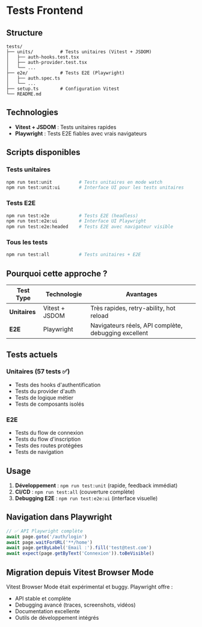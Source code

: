 # Tests Frontend

## Structure

```
tests/
├── units/          # Tests unitaires (Vitest + JSDOM)
│   ├── auth-hooks.test.tsx
│   ├── auth-provider.test.tsx
│   └── ...
├── e2e/            # Tests E2E (Playwright)
│   ├── auth.spec.ts
│   └── ...
├── setup.ts        # Configuration Vitest
└── README.md
```

## Technologies

- **Vitest + JSDOM** : Tests unitaires rapides
- **Playwright** : Tests E2E fiables avec vrais navigateurs

## Scripts disponibles

### Tests unitaires
```bash
npm run test:unit          # Tests unitaires en mode watch
npm run test:unit:ui       # Interface UI pour les tests unitaires
```

### Tests E2E
```bash
npm run test:e2e           # Tests E2E (headless)
npm run test:e2e:ui        # Interface UI Playwright
npm run test:e2e:headed    # Tests E2E avec navigateur visible
```

### Tous les tests
```bash
npm run test:all           # Tests unitaires + E2E
```

## Pourquoi cette approche ?

| Test Type | Technologie | Avantages |
|-----------|-------------|-----------|
| **Unitaires** | Vitest + JSDOM | Très rapides, retry-ability, hot reload |
| **E2E** | Playwright | Navigateurs réels, API complète, debugging excellent |

## Tests actuels

### Unitaires (57 tests ✅)
- Tests des hooks d'authentification
- Tests du provider d'auth
- Tests de logique métier
- Tests de composants isolés

### E2E
- Tests du flow de connexion
- Tests du flow d'inscription
- Tests des routes protégées
- Tests de navigation

## Usage

1. **Développement** : `npm run test:unit` (rapide, feedback immédiat)
2. **CI/CD** : `npm run test:all` (couverture complète)
3. **Debugging E2E** : `npm run test:e2e:ui` (interface visuelle)

## Navigation dans Playwright

```typescript
// ✅ API Playwright complète
await page.goto('/auth/login')
await page.waitForURL('**/home')
await page.getByLabel('Email :').fill('test@test.com')
await expect(page.getByText('Connexion')).toBeVisible()
```

## Migration depuis Vitest Browser Mode

Vitest Browser Mode était expérimental et buggy. Playwright offre :
- API stable et complète
- Debugging avancé (traces, screenshots, vidéos)
- Documentation excellente
- Outils de développement intégrés
